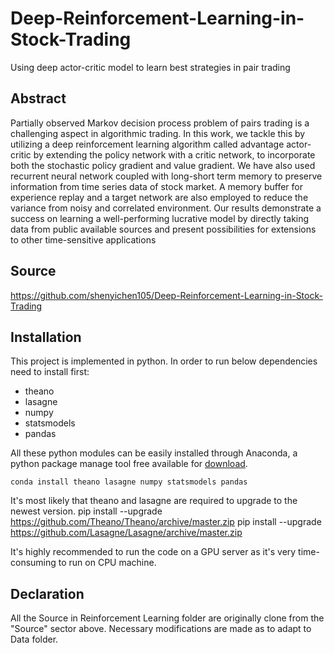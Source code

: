 # Deep-Reinforcement-Learning-in-Stock-Trading
Using deep actor-critic model to learn best strategies in pair trading 

## Abstract
Partially observed Markov decision process problem of pairs trading is a challenging aspect in algorithmic trading. In this work, we tackle this by utilizing a deep reinforcement learning algorithm called advantage actor-critic by extending the policy network with a critic network, to incorporate both the stochastic policy gradient and value gradient. We have also used recurrent neural network coupled with long-short term memory to preserve information from time series data of stock market. A memory buffer for experience replay and a target network are also employed to reduce the variance from noisy and correlated environment. Our results demonstrate a success on learning a well-performing lucrative model by directly taking data from public available sources and present possibilities for extensions to other time-sensitive applications

## Source
https://github.com/shenyichen105/Deep-Reinforcement-Learning-in-Stock-Trading

## Installation
This project is implemented in python. In order to run below dependencies need to install first:

- theano
- lasagne
- numpy
- statsmodels
- pandas

All these python modules can be easily installed through Anaconda, a python package manage tool free available for [download](https://www.continuum.io/downloads).

```
conda install theano lasagne numpy statsmodels pandas
```

It's most likely that theano and lasagne are required to upgrade to the newest version.
pip install --upgrade https://github.com/Theano/Theano/archive/master.zip
pip install --upgrade https://github.com/Lasagne/Lasagne/archive/master.zip

It's highly recommended to run the code on a GPU server as it's very time-consuming to run on CPU machine.

## Declaration
All the Source in Reinforcement Learning folder are originally clone from the 
"Source" sector above. Necessary modifications are made as to adapt to Data folder.